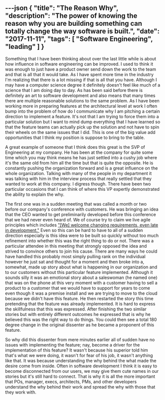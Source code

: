 ---json
{
  "title": "The Reason Why",
  "description": "The power of knowing the reason why you are building something can totally change the way software is built.",
  "date": "2017-11-11",
  "tags": [
    "Software Engineering",
    "leading"
  ]
}
---

Something that I have been thinking about over the last little while is about how influence in software engineering can be improved. I used to think it was enough to just have a product owner send down the work to the team and that is all that it would take. As I have spent more time in the industry I'm realizing that there is a lot missing if that is all that you have. Although I may have a computer science degree it definitely doesn't feel like much of a science that I am doing day to day. As has been said before there is definitely an art to software development and also means that many times there are multiple reasonable solutions to the same problem. As I have been working more in preparing features at the architectural level at work I often bump into the problem of how do I communicate why I am pitching a certain direction to implement a feature. It's not that I am trying to force them into a particular solution but I want to mind dump everything that I have learned so that the feature teams can actually pick up the solution and not have to spin their wheels on the same issues that I did. This is one of the big value add opportunities that I think my position is suppose to bring to the table. 

A great example of someone that I think does this great is the SVP of Engineering at my company. He has been at the company for quite some time which you may think means he has just settled into a cushy job where it's the same old from him all the time but that is quite the opposite. He is constantly pushing the organization forward and is a great influence on the whole organization. Talking with many of the people in my department it was talking with him in the interview process that really settled that they wanted to work at this company. I digress though. There have been two particular occasions that I can think of where this VP expertly demonstrated the ability to explain the why. 

The first one was in a sudden meeting that was called a month or two before our company's conference with customers. He was bringing an idea that the CEO wanted to get preliminarily  developed before this conference that we had never even heard of. We of course try to claim we live agile principles which includes ["[We] welcome changing requirements, even late in development."](http://agilemanifesto.org/principles.html) Even so this can be hard to have to all of a sudden direction especially is this idea were to be built so quickly without too much refinement into whether this was the right thing to do or not. There was a particular attendee in this meeting that strongly opposed the idea and strived to convince others to join his cause. There are many ways he could have handled this probably most simply pulling rank on the individual however he just sat and thought for a moment and then broke into a, somewhat, made up story about what is happening in our organization and to our customers without this particular feature implemented. Although it sounds silly it was an emotional story about a saleswoman (he named one) that was on the phone at this very moment with a customer having to sell a product to a customer that we would have to support for years to come even though it was a premise install and we are trying to move to the cloud because we didn't have this feature. He then restarted the story this time pretending that the feature was already implemented. It is hard to express the skillfulness that this was expressed. After finishing the two similar stories but with entirely different outcomes he expressed that is why he believed this was the right way to do things. You could then see a total 180 degree change in the original dissenter as he became a proponent of this feature. 

So why did this dissenter from mere minutes earlier all of sudden have no issues with implementing the feature; nay, become a driver for the implementation of this feature? It wasn't because his superior told him that's what we were doing, it wasn't for fear of his job, it wasn't anything like that. It was because understanding the why behind the what made the desire come from inside. Often in software development I think it is easy to become disconnected from our users, we may give them cute names in our stories but it's still hard to connect. That is why it is all the more important that POs, manager, execs, architects, PMs, and other developers understand the why behind their work and spread the why with those that they work with. 